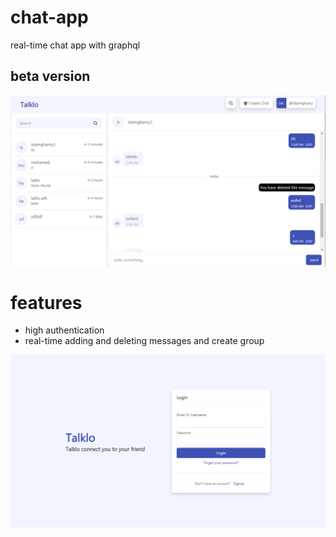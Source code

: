# chat-app
real-time chat app with graphql 

## beta version
<div style="display:flex;justify-content:center;">
<img src="./client/public/a.PNG" />
</div>

# features
<ul>
 <li>high authentication</li>
 <li>real-time adding and deleting messages and create group</li>
</ul>
<div style="display:flex;justify-content:center;">
<img src="./client/public/c.png" />
</div>
